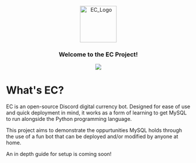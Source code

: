 <p align="center">
  <a href="https://github.com/ELDYmoddys/EC-MySQL">
    <img src="./EC_logo_v2.svg" alt="EC_Logo" width="100" height="100"></a>
  <h3 align="center">Welcome to the EC Project!</h3>
</p>
<p align="center">
  <a href="https://discord.gg/xqudUnVMAW"><img src="https://img.shields.io/discord/1045201509924741140"></a>
</p>

# What's EC?

EC is an open-source Discord digital currency bot.
Designed for ease of use and quick deployment in mind, it works as a form of learning to get MySQL to run alongside the Python programming language.

This project aims to demonstrate the oppurtunities MySQL holds through the use of a fun bot that can be deployed and/or modified by anyone at home.

An in depth guide for setup is coming soon!
